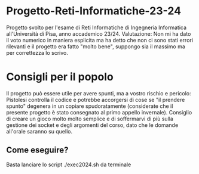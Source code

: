 # Progetto-Reti-Informatiche-23-24
Progetto svolto per l'esame di Reti Informatiche di Ingegneria Informatica all'Università di Pisa, anno accademico 23/24.
Valutazione: Non mi ha dato il voto numerico in maniera esplicita ma ha detto che non ci sono stati errori rilevanti e il progetto era fatto "molto bene", suppongo sia il massimo ma per correttezza lo scrivo.

# Consigli per il popolo
Il progetto può essere utile per avere spunti, ma a vostro rischio e pericolo: Pistolesi controlla il codice e potrebbe accorgersi di cose se "il prendere spunto" degenera in un copiare spudoratamente (considerate che il presente progetto è stato consegnato al primo appello invernale). Consiglio di creare un gioco molto molto semplice e di soffermarvi di più sulla gestione dei socket e degli argomenti del corso, dato che le domande all'orale saranno su quello.

## Come eseguire?
Basta lanciare lo script ./exec2024.sh da terminale
